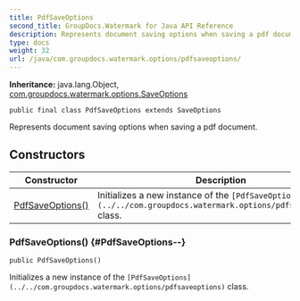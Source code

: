 ```yaml
---
title: PdfSaveOptions
second_title: GroupDocs.Watermark for Java API Reference
description: Represents document saving options when saving a pdf document.
type: docs
weight: 32
url: /java/com.groupdocs.watermark.options/pdfsaveoptions/
---
```

**Inheritance:**
java.lang.Object, [com.groupdocs.watermark.options.SaveOptions](../../com.groupdocs.watermark.options/saveoptions)
```
public final class PdfSaveOptions extends SaveOptions
```

Represents document saving options when saving a pdf document.
## Constructors

| Constructor | Description |
| --- | --- |
| [PdfSaveOptions()](#PdfSaveOptions--) | Initializes a new instance of the `[PdfSaveOptions](../../com.groupdocs.watermark.options/pdfsaveoptions)` class. |
### PdfSaveOptions() {#PdfSaveOptions--}
```
public PdfSaveOptions()
```


Initializes a new instance of the `[PdfSaveOptions](../../com.groupdocs.watermark.options/pdfsaveoptions)` class.

